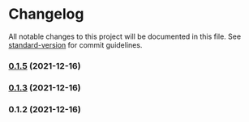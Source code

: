 # Changelog

All notable changes to this project will be documented in this file. See [standard-version](https://github.com/conventional-changelog/standard-version) for commit guidelines.

### [0.1.5](https://github.com/anmi/nicely-typed-routes/compare/v0.1.3...v0.1.5) (2021-12-16)

### [0.1.3](https://github.com/anmi/nicely-typed-routes/compare/v0.1.1...v0.1.3) (2021-12-16)

### 0.1.2 (2021-12-16)
